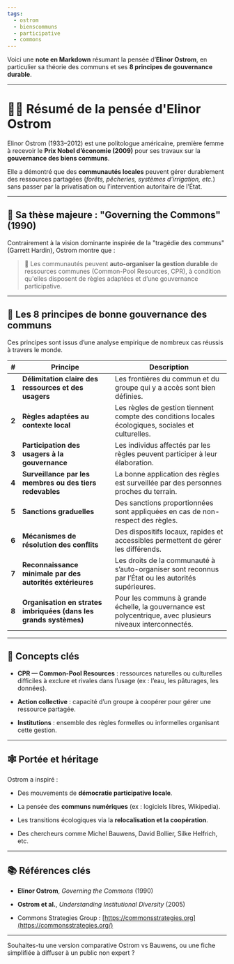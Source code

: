 ```yaml
---
tags:
  - ostrom
  - bienscommuns
  - participative
  - commons
---
```

Voici une **note en Markdown** résumant la pensée d’**Elinor Ostrom**, en particulier sa théorie des communs et ses **8 principes de gouvernance durable**.

---

# 👩‍🏫 Résumé de la pensée d'Elinor Ostrom

Elinor Ostrom (1933–2012) est une politologue américaine, première femme à recevoir le **Prix Nobel d’économie (2009)** pour ses travaux sur la **gouvernance des biens communs**.

Elle a démontré que des **communautés locales** peuvent gérer durablement des ressources partagées (_forêts, pêcheries, systèmes d’irrigation, etc._) sans passer par la privatisation ou l’intervention autoritaire de l’État.

---

## 🌱 Sa thèse majeure : "Governing the Commons" (1990)

Contrairement à la vision dominante inspirée de la "tragédie des communs" (Garrett Hardin), Ostrom montre que :

> 🔁 Les communautés peuvent **auto-organiser la gestion durable** de ressources communes (Common-Pool Resources, CPR), à condition qu'elles disposent de règles adaptées et d’une gouvernance participative.

---

## 🧭 Les 8 principes de bonne gouvernance des communs

Ces principes sont issus d’une analyse empirique de nombreux cas réussis à travers le monde.

|#|Principe|Description|
|---|---|---|
|**1**|**Délimitation claire des ressources et des usagers**|Les frontières du commun et du groupe qui y a accès sont bien définies.|
|**2**|**Règles adaptées au contexte local**|Les règles de gestion tiennent compte des conditions locales écologiques, sociales et culturelles.|
|**3**|**Participation des usagers à la gouvernance**|Les individus affectés par les règles peuvent participer à leur élaboration.|
|**4**|**Surveillance par les membres ou des tiers redevables**|La bonne application des règles est surveillée par des personnes proches du terrain.|
|**5**|**Sanctions graduelles**|Des sanctions proportionnées sont appliquées en cas de non-respect des règles.|
|**6**|**Mécanismes de résolution des conflits**|Des dispositifs locaux, rapides et accessibles permettent de gérer les différends.|
|**7**|**Reconnaissance minimale par des autorités extérieures**|Les droits de la communauté à s’auto-organiser sont reconnus par l’État ou les autorités supérieures.|
|**8**|**Organisation en strates imbriquées (dans les grands systèmes)**|Pour les communs à grande échelle, la gouvernance est polycentrique, avec plusieurs niveaux interconnectés.|

---

## 🧩 Concepts clés

- **CPR — Common-Pool Resources** : ressources naturelles ou culturelles difficiles à exclure et rivales dans l’usage (ex : l’eau, les pâturages, les données).
    
- **Action collective** : capacité d’un groupe à coopérer pour gérer une ressource partagée.
    
- **Institutions** : ensemble des règles formelles ou informelles organisant cette gestion.
    

---

## 🕸️ Portée et héritage

Ostrom a inspiré :

- Des mouvements de **démocratie participative locale**.
    
- La pensée des **communs numériques** (ex : logiciels libres, Wikipedia).
    
- Les transitions écologiques via la **relocalisation et la coopération**.
    
- Des chercheurs comme Michel Bauwens, David Bollier, Silke Helfrich, etc.
    

---

## 📚 Références clés

- **Elinor Ostrom**, _Governing the Commons_ (1990)
    
- **Ostrom et al.**, _Understanding Institutional Diversity_ (2005)
    
- Commons Strategies Group : [https://commonsstrategies.org](https://commonsstrategies.org/)
    

---

Souhaites-tu une version comparative Ostrom vs Bauwens, ou une fiche simplifiée à diffuser à un public non expert ?